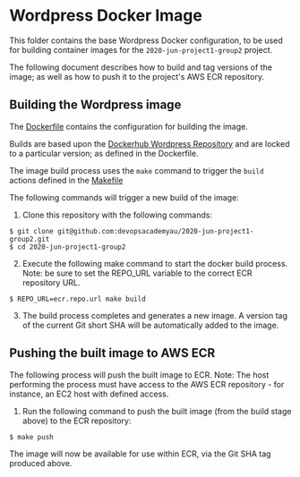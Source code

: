 # Wordpress Docker Image
This folder contains the base Wordpress Docker configuration, to be used for building container images for the `2020-jun-project1-group2` project.

The following document describes how to build and tag versions of the image; as well as how to push it to the project's AWS ECR repository.

## Building the Wordpress image
The [Dockerfile](Dockerfile) contains the configuration for building the image. 

Builds are based upon the [Dockerhub Wordpress Repository](https://hub.docker.com/_/wordpress/) and are locked to a particular version; as defined in the Dockerfile.

The image build process uses the `make` command to trigger the `build` actions defined in the [Makefile](Makefile)

The following commands will trigger a new build of the image:

1. Clone this repository with the following commands:
```
$ git clone git@github.com:devopsacademyau/2020-jun-project1-group2.git
$ cd 2020-jun-project1-group2
```
2. Execute the following make command to start the docker build process. 
Note: be sure to set the REPO_URL variable to the correct ECR repository URL.

```
$ REPO_URL=ecr.repo.url make build
```
3. The build process completes and generates a new image. 
A version tag of the current Git short SHA will be automatically added to the image.

## Pushing the built image to AWS ECR
The following process will push the built image to ECR. 
Note: The host performing the process must have access to the AWS ECR repository - for instance, an EC2 host with defined access.

1. Run the following command to push the built image (from the build stage above) to the ECR repository:
```
$ make push
```

The image will now be available for use within ECR, via the Git SHA tag produced above.



